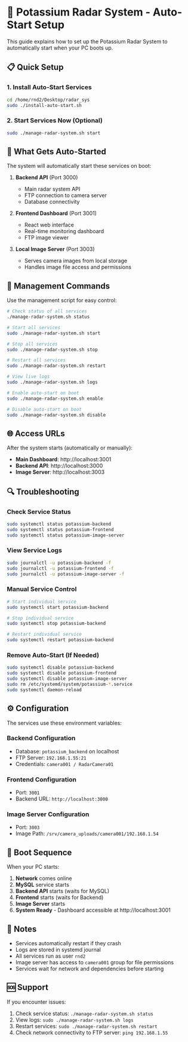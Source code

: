 # 🚗 Potassium Radar System - Auto-Start Setup

This guide explains how to set up the Potassium Radar System to automatically start when your PC boots up.

## 📋 Quick Setup

### 1. Install Auto-Start Services
```bash
cd /home/rnd2/Desktop/radar_sys
sudo ./install-auto-start.sh
```

### 2. Start Services Now (Optional)
```bash
sudo ./manage-radar-system.sh start
```

## 🎯 What Gets Auto-Started

The system will automatically start these services on boot:

1. **Backend API** (Port 3000)
   - Main radar system API
   - FTP connection to camera server
   - Database connectivity

2. **Frontend Dashboard** (Port 3001)
   - React web interface
   - Real-time monitoring dashboard
   - FTP image viewer

3. **Local Image Server** (Port 3003)
   - Serves camera images from local storage
   - Handles image file access and permissions

## 🔧 Management Commands

Use the management script for easy control:

```bash
# Check status of all services
./manage-radar-system.sh status

# Start all services
sudo ./manage-radar-system.sh start

# Stop all services
sudo ./manage-radar-system.sh stop

# Restart all services
sudo ./manage-radar-system.sh restart

# View live logs
sudo ./manage-radar-system.sh logs

# Enable auto-start on boot
sudo ./manage-radar-system.sh enable

# Disable auto-start on boot
sudo ./manage-radar-system.sh disable
```

## 🌐 Access URLs

After the system starts (automatically or manually):

- **Main Dashboard**: http://localhost:3001
- **Backend API**: http://localhost:3000
- **Image Server**: http://localhost:3003

## 🔍 Troubleshooting

### Check Service Status
```bash
sudo systemctl status potassium-backend
sudo systemctl status potassium-frontend
sudo systemctl status potassium-image-server
```

### View Service Logs
```bash
sudo journalctl -u potassium-backend -f
sudo journalctl -u potassium-frontend -f
sudo journalctl -u potassium-image-server -f
```

### Manual Service Control
```bash
# Start individual service
sudo systemctl start potassium-backend

# Stop individual service
sudo systemctl stop potassium-backend

# Restart individual service
sudo systemctl restart potassium-backend
```

### Remove Auto-Start (If Needed)
```bash
sudo systemctl disable potassium-backend
sudo systemctl disable potassium-frontend
sudo systemctl disable potassium-image-server
sudo rm /etc/systemd/system/potassium-*.service
sudo systemctl daemon-reload
```

## ⚙️ Configuration

The services use these environment variables:

### Backend Configuration
- Database: `potassium_backend` on localhost
- FTP Server: `192.168.1.55:21`
- Credentials: `camera001 / RadarCamera01`

### Frontend Configuration
- Port: `3001`
- Backend URL: `http://localhost:3000`

### Image Server Configuration
- Port: `3003`
- Image Path: `/srv/camera_uploads/camera001/192.168.1.54`

## 🔄 Boot Sequence

When your PC starts:

1. **Network** comes online
2. **MySQL** service starts
3. **Backend API** starts (waits for MySQL)
4. **Frontend** starts (waits for Backend)
5. **Image Server** starts
6. **System Ready** - Dashboard accessible at http://localhost:3001

## 📝 Notes

- Services automatically restart if they crash
- Logs are stored in systemd journal
- All services run as user `rnd2`
- Image server has access to `camera001` group for file permissions
- Services wait for network and dependencies before starting

## 🆘 Support

If you encounter issues:

1. Check service status: `./manage-radar-system.sh status`
2. View logs: `sudo ./manage-radar-system.sh logs`
3. Restart services: `sudo ./manage-radar-system.sh restart`
4. Check network connectivity to FTP server: `ping 192.168.1.55`
